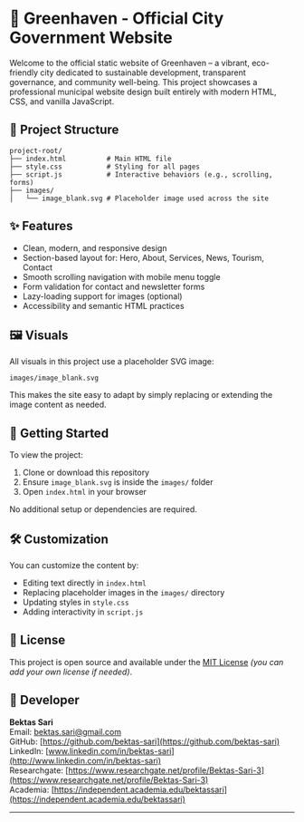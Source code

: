 # 🌿 Greenhaven - Official City Government Website

Welcome to the official static website of Greenhaven – a vibrant, eco-friendly city dedicated to sustainable development, transparent governance, and community well-being. This project showcases a professional municipal website design built entirely with modern HTML, CSS, and vanilla JavaScript.

## 📁 Project Structure

```
project-root/
├── index.html          # Main HTML file
├── style.css           # Styling for all pages
├── script.js           # Interactive behaviors (e.g., scrolling, forms)
├── images/
│   └── image_blank.svg # Placeholder image used across the site
```

## ✨ Features

* Clean, modern, and responsive design
* Section-based layout for: Hero, About, Services, News, Tourism, Contact
* Smooth scrolling navigation with mobile menu toggle
* Form validation for contact and newsletter forms
* Lazy-loading support for images (optional)
* Accessibility and semantic HTML practices

## 🖼 Visuals

All visuals in this project use a placeholder SVG image:

```
images/image_blank.svg
```

This makes the site easy to adapt by simply replacing or extending the image content as needed.

## 🚀 Getting Started

To view the project:

1. Clone or download this repository
2. Ensure `image_blank.svg` is inside the `images/` folder
3. Open `index.html` in your browser

No additional setup or dependencies are required.

## 🛠 Customization

You can customize the content by:

* Editing text directly in `index.html`
* Replacing placeholder images in the `images/` directory
* Updating styles in `style.css`
* Adding interactivity in `script.js`

## 📄 License

This project is open source and available under the [MIT License](LICENSE) *(you can add your own license if needed)*.

## 👤 Developer

**Bektas Sari**  <br>
Email: [bektas.sari@gmail.com](mailto:bektas.sari@gmail.com)  <br>
GitHub: [https://github.com/bektas-sari](https://github.com/bektas-sari) <br>
LinkedIn: [www.linkedin.com/in/bektas-sari](http://www.linkedin.com/in/bektas-sari) <br>
Researchgate: [https://www.researchgate.net/profile/Bektas-Sari-3](https://www.researchgate.net/profile/Bektas-Sari-3) <br>
Academia: [https://independent.academia.edu/bektassari](https://independent.academia.edu/bektassari) <br>

---
